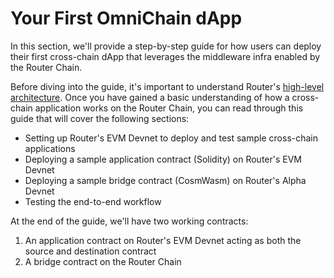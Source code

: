 # Your First OmniChain dApp
In this section, we'll provide a step-by-step guide for how users can deploy their first cross-chain dApp that leverages the middleware infra enabled by the Router Chain.

Before diving into the guide, it's important to understand Router's <a href="../develop/message-transfer-via-crosstalk/key-concepts/high-level-architecture" target="_blank">high-level architecture</a>. Once you have gained a basic understanding of how a cross-chain application works on the Router Chain, you can read through this guide that will cover the following sections:

-   Setting up Router's EVM Devnet to deploy and test sample cross-chain applications
-   Deploying a sample application contract (Solidity) on Router's EVM Devnet
-   Deploying a sample bridge contract (CosmWasm) on Router's Alpha Devnet
-   Testing the end-to-end workflow
    <!-- 1. Sending a random cross-chain message to Router's Gateway contract on the source chain
    2. Verifying the state change of the bridge contract following the delivery of the inbound request to the Router Chain
    3. Verifying the state change of the application contract following the delivery of the outbound request to the destination chain
    4. Verifying the state change of the bridge contract following the delivery of the outbound acknowledgment to the Router Chain -->

At the end of the guide, we'll have two working contracts:
1. An application contract on Router's EVM Devnet acting as both the source and destination contract
2. A bridge contract on the Router Chain